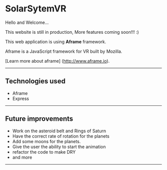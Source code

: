 # SolarSytemVR
  Hello and Welcome...

  This website is still in production, More features coming soon!!! :)

  This web application is using **Aframe** framework.

  Aframe is a JavaScript framework for VR built by Mozilla.

  [Learn more about aframe] (http://www.aframe.io).


***

## Technologies used
  * Aframe
  * Express

***

## Future improvements
  * Work on the asteroid belt and Rings of Saturn
  * Have the correct rate of rotation for the planets
  * Add some moons for the planets.
  * Give the user the ability to start the animation
  * refactor the code to make DRY
  * and more

***
